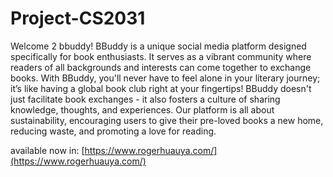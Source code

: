 # Project-CS2031

Welcome 2 bbuddy!
BBuddy is a unique social media platform designed specifically for book enthusiasts. It serves as a vibrant community where readers of all backgrounds and interests can come together to exchange books. With BBuddy, you'll never have to feel alone in your literary journey; it’s like having a global book club right at your fingertips! BBuddy doesn't just facilitate book exchanges - it also fosters a culture of sharing knowledge, thoughts, and experiences. Our platform is all about sustainability, encouraging users to give their pre-loved books a new home, reducing waste, and promoting a love for reading.

available now in: [https://www.rogerhuauya.com/](https://www.rogerhuauya.com/)
